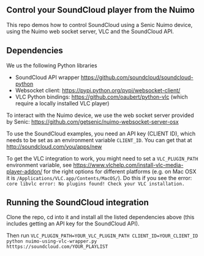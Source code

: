 ## Control your SoundCloud player from the Nuimo ##

This repo demos how to control SoundCloud using a Senic Nuimo device, using the Nuimo web socket server, VLC and the SoundCloud API. 

## Dependencies 

We us the following Python libraries 
 * SoundCloud API wrapper https://github.com/soundcloud/soundcloud-python
 * Websocket client: https://pypi.python.org/pypi/websocket-client/
 * VLC Python bindings: https://github.com/oaubert/python-vlc (which require a locally installed VLC player)

To interact with the Nuimo device, we use the web socket server provided by Senic: https://github.com/getsenic/nuimo-websocket-server-osx

To use the SoundCloud examples, you need an API key (CLIENT ID), which needs to be set as an environment variable `CLIENT_ID`. You can get that at http://soundcloud.com/you/apps/new

To get the VLC integration to work, you might need to set a `VLC_PLUGIN_PATH` environment variable, see https://www.vlchelp.com/install-vlc-media-player-addon/ for the right options for different platforms (e.g. on Mac OSX it is `/Applications/VLC.app/Contents/MacOS/`). Do this if you see the error: `core libvlc error: No plugins found! Check your VLC installation.`

## Running the SoundCloud integration

Clone the repo, cd into it and install all the listed dependencies above (this includes getting an API key for the SoundCloud API).

Then run `VLC_PLUGIN_PATH=YOUR_VLC_PLUGIN_PATH CLIENT_ID=YOUR_CLIENT_ID python nuimo-using-vlc-wrapper.py htttps://soundcloud.com/YOUR_PLAYLIST`
